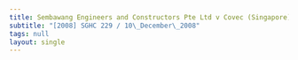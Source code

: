 ```yaml
---
title: Sembawang Engineers and Constructors Pte Ltd v Covec (Singapore) Pte Ltd
subtitle: "[2008] SGHC 229 / 10\_December\_2008"
tags: null
layout: single
---
```


